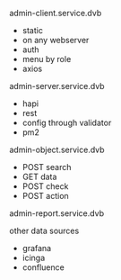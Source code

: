 admin-client.service.dvb
- static
- on any webserver
- auth
- menu by role
- axios

admin-server.service.dvb
- hapi
- rest
- config through validator
- pm2

admin-object.service.dvb
- POST search
- GET data
- POST check
- POST action

admin-report.service.dvb

other data sources
- grafana
- icinga
- confluence
